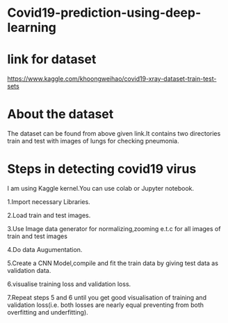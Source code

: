 # Covid19-prediction-using-deep-learning
# link for dataset 
https://www.kaggle.com/khoongweihao/covid19-xray-dataset-train-test-sets
# About the dataset
The dataset can be found from above given link.It contains two directories train and test with images of lungs for checking pneumonia.
# Steps in detecting covid19 virus
I am using Kaggle kernel.You can use colab or Jupyter notebook.

1.Import necessary Libraries.

2.Load train and test images.

3.Use Image data generator for normalizing,zooming e.t.c for  all images of train and test images

4.Do data Augumentation.

5.Create a CNN Model,compile and fit the train data by giving test data as validation data.

6.visualise training loss and validation loss.

7.Repeat steps 5 and 6 until you get good visualisation of training and validation loss(i.e. both losses are nearly equal preventing from both overfitting and underfitting).


